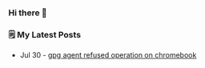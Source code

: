 ### Hi there 👋

<!-- [![Keybase PGP](https://img.shields.io/keybase/pgp/izzqz?color=black)](https://keybase.io/izzqz/pgp_keys.asc) -->

### 🗒️ My Latest Posts
<!-- feed start -->
- Jul 30 - [gpg agent refused operation on chromebook](https://izzqz.me/gpg-agent-refused-operation-on-chromebook/)
<!-- feed end -->

